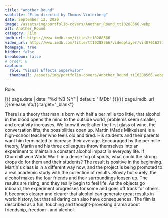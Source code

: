 ```yaml
---
title: "Another Round"
subtitle: "Film directed by Thomas Vinterberg"
date: September 12, 2020
image: /assets/img/portfolio-covers/Another_Round_tt10288566.webp
alt: Another_Round
category: Film
imdb_url: https://www.imdb.com/title/tt10288566
video_url: http://www.imdb.com/title/tt10288566/videoplayer/vi4070162713
homepage: true
hidden: false
breakdown: false
# order: 0
caption:
  role: "Visual Effects Supervisor"
  thumbnail: /assets/img/portfolio-covers/Another_Round_tt10288566.webp
---
```

Role: <span style="color:white">{{ page.caption.role | default: "N/A" }}</span>

[{{ page.date | date: "%d %B %Y" | default: "IMDb" }}]({{ page.imdb_url }}/releaseinfo/){:target="_blank"}

There is a theory that man is born with half a per mille too little, that alcohol in the blood opens the mind to the outside world, problems seem smaller, and creativity increases. We know it well: after the first glass of wine, the conversation lifts, the possibilities open up. Martin (Mads Mikkelsen) is a high-school teacher who feels old and tired. His students and their parents want him terminated to increase their average. Encouraged by the per mille theory, Martin and his three colleagues throw themselves into an experiment to maintain a constant alcohol impact in everyday life. If Churchill won World War II in a dense fog of spirits, what could the strong drops do for them and their students? The result is positive in the beginning. Martin's class is in a different way now, and the project is being promoted to a real academic study with the collection of results. Slowly but surely, the alcohol makes the four friends and their surroundings loosen up. The results are rising, and they really begin to feel life. As the objects go inboard, the experiment progresses for some and goes off track for others. It becomes clearer and clearer that alcohol can generate great results in world history, but that all daring can also have consequences. The film is described as a fun, touching and thought-provoking drama about friendship, freedom--and alcohol.
